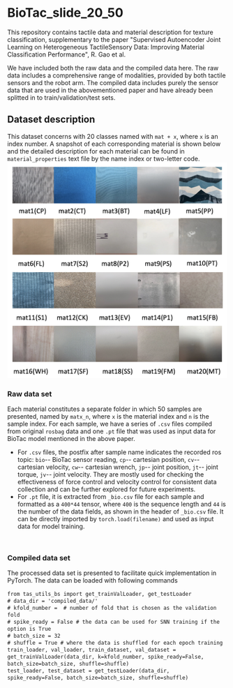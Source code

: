 # BioTac_slide_20_50
This repository contains tactile data and material description for texture classification, supplementary to the paper "Supervised  Autoencoder  Joint  Learning  on  Heterogeneous  TactileSensory  Data:  Improving  Material  Classification  Performance", R. Gao et al.

We have included both the raw data and the compiled data here. The raw data includes a comprehensive range of modalities, provided by both tactile sensors and the robot arm. The compiled data includes purely the sensor data that are used in the abovementioned paper and have already been splitted in to train/validation/test sets.

## Dataset description
This dataset concerns with 20 classes named with `mat + x`, where `x` is an index number. A snapshot of each corresponding material is shown below and the detailed description for each material can be found in `material_properties` text file by the name index or two-letter code.
![material_snaposhots](matx_collage.png "Snapshots of 20 materials")
<br/>

### Raw data set
Each material constitutes a separate folder in which 50 samples are presented, named by `matx_n`, where `x` is the material index and `n` is the sample index. For each sample, we have a series of `.csv` files compiled from original `rosbag` data and one `.pt` file that was used as input data for BioTac model mentioned in the above paper. <br/>
* For `.csv` files, the postfix after sample name indicates the recorded ros topic: `bio`-- BioTac sensor reading, `cp`-- cartesian position, `cv`-- cartesian velocity, `cw`-- cartesian wrench, `jp`-- joint position, `jt`-- joint torque, `jv`-- joint velocity. They are mostly used for checking the effectiveness of force control and velocity control for consistent data collection and can be further explored for future experiments.
* For `.pt` file, it is extracted from `_bio.csv` file for each sample and formatted as a `400*44` tensor, where `400` is the sequence length and `44` is the number of the data fields, as shown in the header of `_bio.csv` file. It can be directly imported by `torch.load(filename)` and used as input data for model training.
<br/>

### Compiled data set
The processed data set is presented to facilitate quick implementation in PyTorch. The data can be loaded with following commands
```
from tas_utils_bs import get_trainValLoader, get_testLoader
# data_dir = 'compiled_data/'
# kfold_number =  # number of fold that is chosen as the validation fold
# spike_ready = False # the data can be used for SNN training if the option is True
# batch_size = 32
# shuffle = True # where the data is shuffled for each epoch training 
train_loader, val_loader, train_dataset, val_dataset = get_trainValLoader(data_dir, k=kfold_number, spike_ready=False, batch_size=batch_size, shuffle=shuffle)
test_loader, test_dataset = get_testLoader(data_dir, spike_ready=False, batch_size=batch_size, shuffle=shuffle)
```


